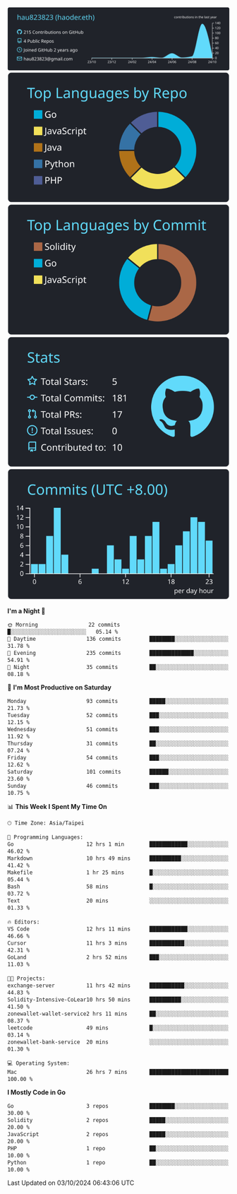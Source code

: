[![](https://raw.githubusercontent.com/hau823823/hau823823/master/profile-summary-card-output/react/0-profile-details.svg)](https://github.com/vn7n24fzkq/github-profile-summary-cards)
[![](https://raw.githubusercontent.com/hau823823/hau823823/master/profile-summary-card-output/react/1-repos-per-language.svg)](https://github.com/vn7n24fzkq/github-profile-summary-cards) [![](https://raw.githubusercontent.com/hau823823/hau823823/master/profile-summary-card-output/react/2-most-commit-language.svg)](https://github.com/vn7n24fzkq/github-profile-summary-cards)
[![](https://raw.githubusercontent.com/hau823823/hau823823/master/profile-summary-card-output/react/3-stats.svg)](https://github.com/vn7n24fzkq/github-profile-summary-cards) [![](https://raw.githubusercontent.com/hau823823/hau823823/master/profile-summary-card-output/react/4-productive-time.svg)](https://github.com/vn7n24fzkq/github-profile-summary-cards)

<!--START_SECTION:waka-->
**I'm a Night 🦉** 

```text
🌞 Morning                22 commits          █░░░░░░░░░░░░░░░░░░░░░░░░   05.14 % 
🌆 Daytime                136 commits         ████████░░░░░░░░░░░░░░░░░   31.78 % 
🌃 Evening                235 commits         ██████████████░░░░░░░░░░░   54.91 % 
🌙 Night                  35 commits          ██░░░░░░░░░░░░░░░░░░░░░░░   08.18 % 
```
📅 **I'm Most Productive on Saturday** 

```text
Monday                   93 commits          █████░░░░░░░░░░░░░░░░░░░░   21.73 % 
Tuesday                  52 commits          ███░░░░░░░░░░░░░░░░░░░░░░   12.15 % 
Wednesday                51 commits          ███░░░░░░░░░░░░░░░░░░░░░░   11.92 % 
Thursday                 31 commits          ██░░░░░░░░░░░░░░░░░░░░░░░   07.24 % 
Friday                   54 commits          ███░░░░░░░░░░░░░░░░░░░░░░   12.62 % 
Saturday                 101 commits         ██████░░░░░░░░░░░░░░░░░░░   23.60 % 
Sunday                   46 commits          ███░░░░░░░░░░░░░░░░░░░░░░   10.75 % 
```


📊 **This Week I Spent My Time On** 

```text
🕑︎ Time Zone: Asia/Taipei

💬 Programming Languages: 
Go                       12 hrs 1 min        ████████████░░░░░░░░░░░░░   46.02 % 
Markdown                 10 hrs 49 mins      ██████████░░░░░░░░░░░░░░░   41.42 % 
Makefile                 1 hr 25 mins        █░░░░░░░░░░░░░░░░░░░░░░░░   05.44 % 
Bash                     58 mins             █░░░░░░░░░░░░░░░░░░░░░░░░   03.72 % 
Text                     20 mins             ░░░░░░░░░░░░░░░░░░░░░░░░░   01.33 % 

🔥 Editors: 
VS Code                  12 hrs 11 mins      ████████████░░░░░░░░░░░░░   46.66 % 
Cursor                   11 hrs 3 mins       ███████████░░░░░░░░░░░░░░   42.31 % 
GoLand                   2 hrs 52 mins       ███░░░░░░░░░░░░░░░░░░░░░░   11.03 % 

🐱‍💻 Projects: 
exchange-server          11 hrs 42 mins      ███████████░░░░░░░░░░░░░░   44.83 % 
Solidity-Intensive-CoLear10 hrs 50 mins      ██████████░░░░░░░░░░░░░░░   41.50 % 
zonewallet-wallet-service2 hrs 11 mins       ██░░░░░░░░░░░░░░░░░░░░░░░   08.37 % 
leetcode                 49 mins             █░░░░░░░░░░░░░░░░░░░░░░░░   03.14 % 
zonewallet-bank-service  20 mins             ░░░░░░░░░░░░░░░░░░░░░░░░░   01.30 % 

💻 Operating System: 
Mac                      26 hrs 7 mins       █████████████████████████   100.00 % 
```

**I Mostly Code in Go** 

```text
Go                       3 repos             ████████░░░░░░░░░░░░░░░░░   30.00 % 
Solidity                 2 repos             █████░░░░░░░░░░░░░░░░░░░░   20.00 % 
JavaScript               2 repos             █████░░░░░░░░░░░░░░░░░░░░   20.00 % 
PHP                      1 repo              ██░░░░░░░░░░░░░░░░░░░░░░░   10.00 % 
Python                   1 repo              ██░░░░░░░░░░░░░░░░░░░░░░░   10.00 % 
```




 Last Updated on 03/10/2024 06:43:06 UTC
<!--END_SECTION:waka-->
